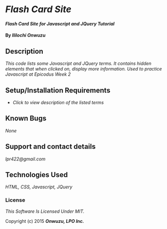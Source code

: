 # _Flash Card Site_

#### _Flash Card Site for Javascript and JQuery Tutorial_

#### By _**Ililochi Onwuzu**_

## Description

_This code lists some Javascript and JQuery terms. It contains hidden elements that when clicked on, display more information. Used to practice Javascript at Epicodus Week 2_

## Setup/Installation Requirements

* _Click to view description of the listed terms_


## Known Bugs

_None_

## Support and contact details

_lpr422@gmail.com_

## Technologies Used

_HTML, CSS, Javascript, JQuery_

### License

*This Software Is Licensed Under MIT.*

Copyright (c) 2015 **_Onwuzu, LPO Inc._**
